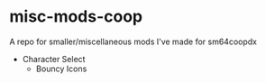 # misc-mods-coop
 A repo for smaller/miscellaneous mods I've made for sm64coopdx

- Character Select
    - Bouncy Icons
